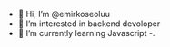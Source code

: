 - 👋 Hi, I’m @emirkoseoluu
- 👀 I’m interested in backend devoloper
- 🌱 I’m currently learning Javascript
-.

<!---
emirkoseoluu/emirkoseoluu is a ✨ special ✨ repository because its `README.md` (this file) appears on your GitHub profile.
You can click the Preview link to take a look at your changes.
--->

